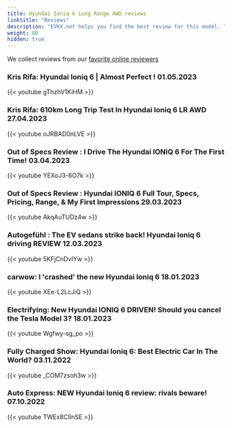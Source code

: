 ```yaml
---
title: Hyundai Ioniq 6 Long Range AWD reviews
linktitle: "Reviews"
description: "EVKX.net helps you find the best review for this model. "
weight: 80
hidden: true
---
```

We collect reviews from our [favorite online reviewers](/guides/evreviewers/)

### Kris Rifa: Hyundai Ioniq 6 | Almost Perfect ! 01.05.2023

{{< youtube gThzhV1KiHM >}}

### Kris Rifa: 610km Long Trip Test In Hyundai Ioniq 6 LR AWD 27.04.2023

{{< youtube oJRBAD0nLVE >}}

### Out of Specs Review : I Drive The Hyundai IONIQ 6 For The First Time! 03.04.2023

{{< youtube YEXoJ3-6O7k >}}

### Out of Specs Review : Hyundai IONIQ 6 Full Tour, Specs, Pricing, Range, & My First Impressions 29.03.2023

{{< youtube AkqAuTUDz4w >}}

### Autogefühl : The EV sedans strike back! Hyundai Ioniq 6 driving REVIEW 12.03.2023

{{< youtube 5KFjCnDvIYw >}}

### carwow: I 'crashed' the new Hyundai Ioniq 6  18.01.2023

{{< youtube XEe-L2LcJiQ >}}

### Electrifying: New Hyundai IONIQ 6 DRIVEN! Should you cancel the Tesla Model 3? 18.01.2023

{{< youtube Wgfwy-sg_po >}}

### Fully Charged Show: Hyundai Ioniq 6: Best Electric Car In The World? 03.11.2022

{{< youtube _COM7zsoh3w >}}

### Auto Express: NEW Hyundai Ioniq 6 review: rivals beware! 07.10.2022

{{< youtube TWEx8CIInSE >}}

